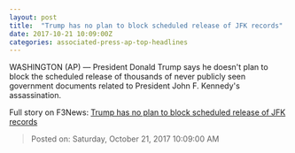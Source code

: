 ```yaml
---
layout: post
title:  "Trump has no plan to block scheduled release of JFK records"
date: 2017-10-21 10:09:00Z
categories: associated-press-ap-top-headlines
---
```


WASHINGTON (AP) — President Donald Trump says he doesn't plan to block the scheduled release of thousands of never publicly seen government documents related to President John F. Kennedy's assassination.


Full story on F3News: [Trump has no plan to block scheduled release of JFK records](http://www.f3nws.com/n/2ajzrC)

> Posted on: Saturday, October 21, 2017 10:09:00 AM
